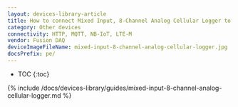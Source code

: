 ```yaml
---
layout: devices-library-article
title: How to connect Mixed Input, 8-Channel Analog Cellular Logger to WinstarCloud?
category: Other devices
connectivity: HTTP, MQTT, NB-IoT, LTE-M
vendor: Fusion DAQ
deviceImageFileName: mixed-input-8-channel-analog-cellular-logger.jpg
docsPrefix: pe/
---
```


* TOC
{:toc}

{% include /docs/devices-library/guides/mixed-input-8-channel-analog-cellular-logger.md %}
